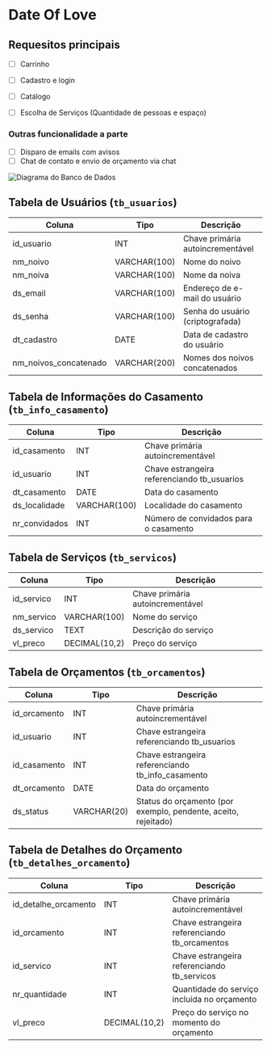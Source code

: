 # Date Of Love

## Requesitos principais

- [ ] Carrinho
- [ ] Cadastro e login
- [ ] Catálogo
- [ ] Escolha de Serviços (Quantidade de pessoas e espaço)


 ### Outras funcionalidade a parte

- [ ] Disparo de emails com avisos
- [ ]  Chat de contato e envio de orçamento via chat

![Diagrama do Banco de Dados](https://prnt.sc/GVaTQGkae5N6)

## Tabela de Usuários (`tb_usuarios`)

| Coluna                | Tipo         | Descrição                                      |
|-----------------------|--------------|------------------------------------------------|
| id_usuario            | INT          | Chave primária autoincrementável               |
| nm_noivo              | VARCHAR(100) | Nome do noivo                                  |
| nm_noiva              | VARCHAR(100) | Nome da noiva                                  |
| ds_email              | VARCHAR(100) | Endereço de e-mail do usuário                  |
| ds_senha              | VARCHAR(100) | Senha do usuário (criptografada)               |
| dt_cadastro           | DATE         | Data de cadastro do usuário                    |
| nm_noivos_concatenado| VARCHAR(200) | Nomes dos noivos concatenados                   |

## Tabela de Informações do Casamento (`tb_info_casamento`)

| Coluna          | Tipo         | Descrição                                        |
|-----------------|--------------|--------------------------------------------------|
| id_casamento    | INT          | Chave primária autoincrementável                 |
| id_usuario      | INT          | Chave estrangeira referenciando tb_usuarios       |
| dt_casamento    | DATE         | Data do casamento                                |
| ds_localidade   | VARCHAR(100) | Localidade do casamento                          |
| nr_convidados   | INT          | Número de convidados para o casamento            |

## Tabela de Serviços (`tb_servicos`)

| Coluna        | Tipo         | Descrição                                      |
|---------------|--------------|------------------------------------------------|
| id_servico    | INT          | Chave primária autoincrementável               |
| nm_servico    | VARCHAR(100) | Nome do serviço                                |
| ds_servico    | TEXT         | Descrição do serviço                           |
| vl_preco      | DECIMAL(10,2)| Preço do serviço                               |

## Tabela de Orçamentos (`tb_orcamentos`)

| Coluna         | Tipo         | Descrição                                          |
|----------------|--------------|----------------------------------------------------|
| id_orcamento   | INT          | Chave primária autoincrementável                   |
| id_usuario     | INT          | Chave estrangeira referenciando tb_usuarios        |
| id_casamento   | INT          | Chave estrangeira referenciando tb_info_casamento  |
| dt_orcamento   | DATE         | Data do orçamento                                  |
| ds_status      | VARCHAR(20)  | Status do orçamento (por exemplo, pendente, aceito, rejeitado) |

## Tabela de Detalhes do Orçamento (`tb_detalhes_orcamento`)

| Coluna               | Tipo         | Descrição                                       |
|----------------------|--------------|-------------------------------------------------|
| id_detalhe_orcamento| INT          | Chave primária autoincrementável                |
| id_orcamento         | INT          | Chave estrangeira referenciando tb_orcamentos    |
| id_servico           | INT          | Chave estrangeira referenciando tb_servicos      |
| nr_quantidade        | INT          | Quantidade do serviço incluída no orçamento     |
| vl_preco             | DECIMAL(10,2)| Preço do serviço no momento do orçamento        |

